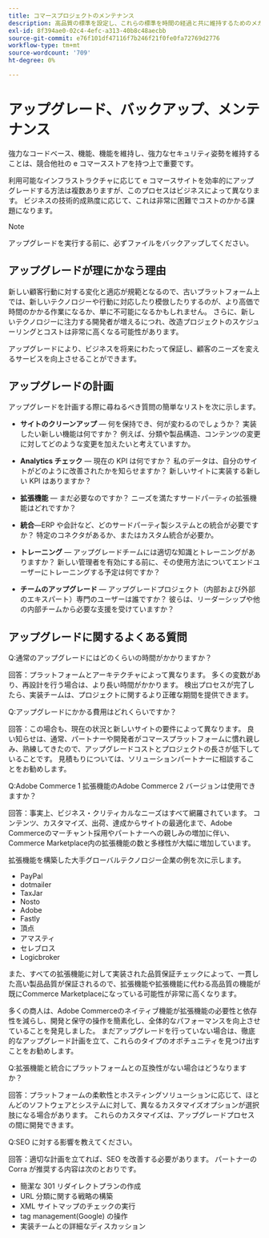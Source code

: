 ```yaml
---
title: コマースプロジェクトのメンテナンス
description: 高品質の標準を設定し、これらの標準を時間の経過と共に維持するためのメカニズムを確立します。
exl-id: 8f394ae0-02c4-4efc-a313-40b8c48aecbb
source-git-commit: e76f101df47116f7b246f21f0fe0fa72769d2776
workflow-type: tm+mt
source-wordcount: '709'
ht-degree: 0%

---
```


# アップグレード、バックアップ、メンテナンス

強力なコードベース、機能、機能を維持し、強力なセキュリティ姿勢を維持することは、競合他社の e コマースストアを持つ上で重要です。

利用可能なインフラストラクチャに応じて e コマースサイトを効率的にアップグレードする方法は複数ありますが、このプロセスはビジネスによって異なります。 ビジネスの技術的成熟度に応じて、これは非常に困難でコストのかかる課題になります。

>[!NOTE]
>
>アップグレードを実行する前に、必ずファイルをバックアップしてください。

## アップグレードが理にかなう理由

新しい顧客行動に対する変化と適応が規範となるので、古いプラットフォーム上では、新しいテクノロジーや行動に対応したり模倣したりするのが、より高価で時間のかかる作業になるか、単に不可能になるかもしれません。 さらに、新しいテクノロジーに注力する開発者が増えるにつれ、改造プロジェクトのスケジューリングとコストは非常に高くなる可能性があります。

アップグレードにより、ビジネスを将来にわたって保証し、顧客のニーズを変えるサービスを向上させることができます。

## アップグレードの計画

アップグレードを計画する際に尋ねるべき質問の簡単なリストを次に示します。

- **サイトのクリーンアップ** — 何を保持でき、何が変わるのでしょうか？ 実装したい新しい機能は何ですか？ 例えば、分類や製品構造、コンテンツの変更に対してどのような変更を加えたいと考えていますか。

- **Analytics チェック** — 現在の KPI は何ですか？ 私のデータは、自分のサイトがどのように改善されたかを知らせますか？ 新しいサイトに実装する新しい KPI はありますか？

- **拡張機能** — まだ必要なのですか？ ニーズを満たすサードパーティの拡張機能はどれですか？

- **統合**—ERP や会計など、どのサードパーティ製システムとの統合が必要ですか？ 特定のコネクタがあるか、またはカスタム統合が必要か。

- **トレーニング** — アップグレードチームには適切な知識とトレーニングがありますか？ 新しい管理者を有効にする前に、その使用方法についてエンドユーザーにトレーニングする予定は何ですか？

- **チームのアップグレード** — アップグレードプロジェクト（内部および外部のエキスパート）専門のユーザーは誰ですか？ 彼らは、リーダーシップや他の内部チームから必要な支援を受けていますか？

## アップグレードに関するよくある質問

Q:通常のアップグレードにはどのくらいの時間がかかりますか？

回答：プラットフォームとアーキテクチャによって異なります。 多くの変数があり、再設計を行う場合は、より長い時間がかかります。 検出プロセスが完了したら、実装チームは、プロジェクトに関するより正確な期間を提供できます。


Q:アップグレードにかかる費用はどれくらいですか？

回答：この場合も、現在の状況と新しいサイトの要件によって異なります。 良い知らせは、通常、パートナーや開発者がコマースプラットフォームに慣れ親しみ、熟練してきたので、アップグレードコストとプロジェクトの長さが低下していることです。 見積もりについては、ソリューションパートナーに相談することをお勧めします。

Q:Adobe Commerce 1 拡張機能のAdobe Commerce 2 バージョンは使用できますか？

回答：事実上、ビジネス・クリティカルなニーズはすべて網羅されています。 コンテンツ、カスタマイズ、出荷、達成からサイトの最適化まで、Adobe Commerceのマーチャント採用やパートナーへの親しみの増加に伴い、Commerce Marketplace内の拡張機能の数と多様性が大幅に増加しています。

拡張機能を構築した大手グローバルテクノロジー企業の例を次に示します。

- PayPal
- dotmailer
- TaxJar
- Nosto
- Adobe
- Fastly
- 頂点
- アマスティ
- セレブロス
- Logicbroker

また、すべての拡張機能に対して実装された品質保証チェックによって、一貫した高い製品品質が保証されるので、拡張機能や拡張機能に代わる高品質の機能が既にCommerce Marketplaceになっている可能性が非常に高くなります。

多くの商人は、Adobe Commerceのネイティブ機能が拡張機能の必要性と依存性を減らし、開発と保守の操作を簡素化し、全体的なパフォーマンスを向上させていることを発見しました。 まだアップグレードを行っていない場合は、徹底的なアップグレード計画を立て、これらのタイプのオポチュニティを見つけ出すことをお勧めします。

Q:拡張機能と統合にプラットフォームとの互換性がない場合はどうなりますか？

回答：プラットフォームの柔軟性とホスティングソリューションに応じて、ほとんどのソフトウェアとシステムに対して、異なるカスタマイズオプションが選択肢になる場合があります。 これらのカスタマイズは、アップグレードプロセスの間に開発できます。


Q:SEO に対する影響を教えてください。

回答：適切な計画を立てれば、SEO を改善する必要があります。 パートナーの Corra が推奨する内容は次のとおりです。

- 簡潔な 301 リダイレクトプランの作成
- URL 分類に関する戦略の構築
- XML サイトマップのチェックの実行
- tag management(Google) の操作
- 実装チームとの詳細なディスカッション
